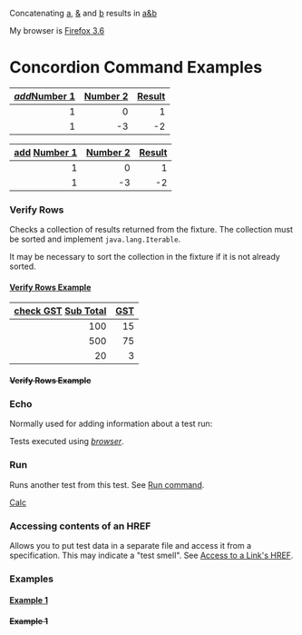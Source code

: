 Concatenating [a](- "#c1"), [&](- "#c2") and [b](- "#c3") results in [a&b](- "?=concat(#c1, #c2, #c3)")


My browser is [Firefox 3.6][browser]

[browser]: - "?=getBrowserDetails()"

# Concordion Command Examples

| [_add_](- "#z=add(#x,#y)")[Number 1](- "#x") | [Number 2](- "#y") | [Result](- "?=#z") |
| --------------: | --------------: | -------------: |
|               1 |               0 |              1 |
|               1 |              -3 |             -2 |

| [add][] [Number 1](- "#x") | [Number 2](- "#y") | [Result](- "?=#z") |
| ---------------------------: | --------------: | -------------: |
|                            1 |               0 |              1 |
|                            1 |              -3 |             -2 |

[add]: - "#z=add(#x,#y)"

### Verify Rows

Checks a collection of results returned from the fixture.
The collection must be sorted and implement `java.lang.Iterable`.

It may be necessary to sort the collection in the fixture if it is not already sorted.

#### [Verify Rows Example](- "verifyRows")
| [check GST](- "c:verifyRows=#detail:getInvoiceDetails()") [Sub Total](- "?=#detail.subTotal") | [GST](- "?=#detail.gst") |
| ----------------------------------: | -----------------------: |
|                                 100 |                       15 |
|                                 500 |                       75 |
|                                  20 |                        3 |

#### ~~Verify Rows Example~~

### Echo

Normally used for adding information about a test run:

Tests executed using [_browser_](- "c:echo=getBrowserDetails()").


### Run

Runs another test from this test. See [Run command](http://concordion.org/dist/1.3.1/test-output/concordion/spec/concordion/command/run/Run.html).

[Calc](Calc.html "c:run")

### Accessing contents of an HREF

Allows you to put test data in a separate file and access it from a specification.
This may indicate a "test smell".
See [Access to a Link's HREF](http://concordion.org/dist/1.3.1/test-output/concordion/spec/concordion/command/execute/AccessToLinkHref.html).

### Examples

#### [Example 1](- "calculator c:status=ExpectedToFail")

#### ~~Example 1~~


